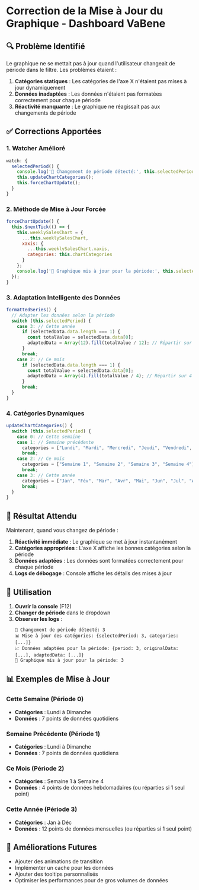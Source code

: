 # Correction de la Mise à Jour du Graphique - Dashboard VaBene

## 🔍 Problème Identifié

Le graphique ne se mettait pas à jour quand l'utilisateur changeait de période dans le filtre. Les problèmes étaient :

1. **Catégories statiques** : Les catégories de l'axe X n'étaient pas mises à jour dynamiquement
2. **Données inadaptées** : Les données n'étaient pas formatées correctement pour chaque période
3. **Réactivité manquante** : Le graphique ne réagissait pas aux changements de période

## ✅ Corrections Apportées

### 1. **Watcher Amélioré**
```javascript
watch: {
  selectedPeriod() {
    console.log('🔄 Changement de période détecté:', this.selectedPeriod);
    this.updateChartCategories();
    this.forceChartUpdate();
  }
}
```

### 2. **Méthode de Mise à Jour Forcée**
```javascript
forceChartUpdate() {
  this.$nextTick(() => {
    this.weeklySalesChart = {
      ...this.weeklySalesChart,
      xaxis: {
        ...this.weeklySalesChart.xaxis,
        categories: this.chartCategories
      }
    };
    console.log('🔄 Graphique mis à jour pour la période:', this.selectedPeriod);
  });
}
```

### 3. **Adaptation Intelligente des Données**
```javascript
formattedSeries() {
  // Adapter les données selon la période
  switch (this.selectedPeriod) {
    case 3: // Cette année
      if (selectedData.data.length === 1) {
        const totalValue = selectedData.data[0];
        adaptedData = Array(12).fill(totalValue / 12); // Répartir sur 12 mois
      }
      break;
    case 2: // Ce mois
      if (selectedData.data.length === 1) {
        const totalValue = selectedData.data[0];
        adaptedData = Array(4).fill(totalValue / 4); // Répartir sur 4 semaines
      }
      break;
  }
}
```

### 4. **Catégories Dynamiques**
```javascript
updateChartCategories() {
  switch (this.selectedPeriod) {
    case 0: // Cette semaine
    case 1: // Semaine précédente
      categories = ["Lundi", "Mardi", "Mercredi", "Jeudi", "Vendredi", "Samedi", "Dimanche"];
      break;
    case 2: // Ce mois
      categories = ["Semaine 1", "Semaine 2", "Semaine 3", "Semaine 4"];
      break;
    case 3: // Cette année
      categories = ["Jan", "Fév", "Mar", "Avr", "Mai", "Jun", "Jul", "Aoû", "Sep", "Oct", "Nov", "Déc"];
      break;
  }
}
```

## 🎯 Résultat Attendu

Maintenant, quand vous changez de période :

1. **Réactivité immédiate** : Le graphique se met à jour instantanément
2. **Catégories appropriées** : L'axe X affiche les bonnes catégories selon la période
3. **Données adaptées** : Les données sont formatées correctement pour chaque période
4. **Logs de débogage** : Console affiche les détails des mises à jour

## 🔧 Utilisation

1. **Ouvrir la console** (F12)
2. **Changer de période** dans le dropdown
3. **Observer les logs** :
   ```
   🔄 Changement de période détecté: 3
   📊 Mise à jour des catégories: {selectedPeriod: 3, categories: [...]}
   📈 Données adaptées pour la période: {period: 3, originalData: [...], adaptedData: [...]}
   🔄 Graphique mis à jour pour la période: 3
   ```

## 📊 Exemples de Mise à Jour

### Cette Semaine (Période 0)
- **Catégories** : Lundi à Dimanche
- **Données** : 7 points de données quotidiens

### Semaine Précédente (Période 1)
- **Catégories** : Lundi à Dimanche
- **Données** : 7 points de données quotidiens

### Ce Mois (Période 2)
- **Catégories** : Semaine 1 à Semaine 4
- **Données** : 4 points de données hebdomadaires (ou réparties si 1 seul point)

### Cette Année (Période 3)
- **Catégories** : Jan à Déc
- **Données** : 12 points de données mensuelles (ou réparties si 1 seul point)

## 🚀 Améliorations Futures

- Ajouter des animations de transition
- Implémenter un cache pour les données
- Ajouter des tooltips personnalisés
- Optimiser les performances pour de gros volumes de données
